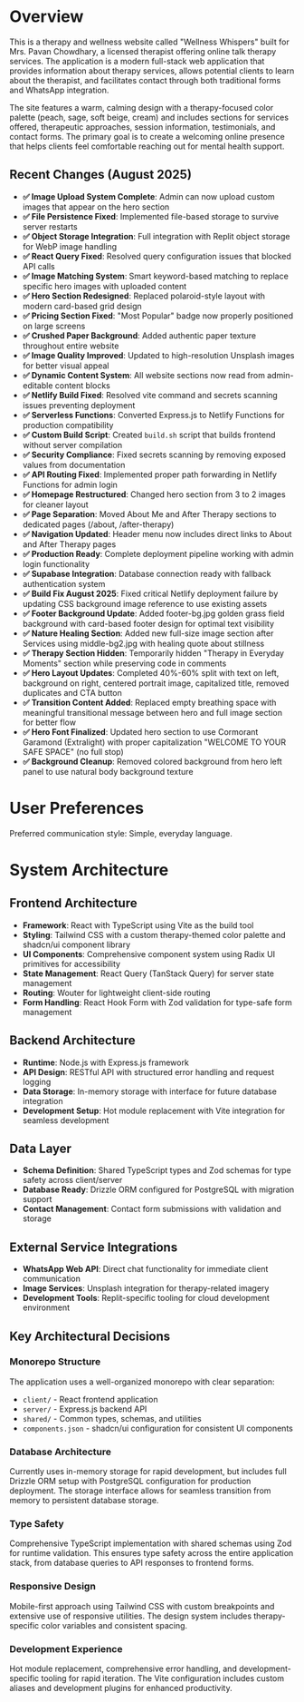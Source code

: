 # Overview

This is a therapy and wellness website called "Wellness Whispers" built for Mrs. Pavan Chowdhary, a licensed therapist offering online talk therapy services. The application is a modern full-stack web application that provides information about therapy services, allows potential clients to learn about the therapist, and facilitates contact through both traditional forms and WhatsApp integration.

The site features a warm, calming design with a therapy-focused color palette (peach, sage, soft beige, cream) and includes sections for services offered, therapeutic approaches, session information, testimonials, and contact forms. The primary goal is to create a welcoming online presence that helps clients feel comfortable reaching out for mental health support.

## Recent Changes (August 2025)
- **✅ Image Upload System Complete**: Admin can now upload custom images that appear on the hero section
- **✅ File Persistence Fixed**: Implemented file-based storage to survive server restarts
- **✅ Object Storage Integration**: Full integration with Replit object storage for WebP image handling
- **✅ React Query Fixed**: Resolved query configuration issues that blocked API calls
- **✅ Image Matching System**: Smart keyword-based matching to replace specific hero images with uploaded content
- **✅ Hero Section Redesigned**: Replaced polaroid-style layout with modern card-based grid design
- **✅ Pricing Section Fixed**: "Most Popular" badge now properly positioned on large screens
- **✅ Crushed Paper Background**: Added authentic paper texture throughout entire website
- **✅ Image Quality Improved**: Updated to high-resolution Unsplash images for better visual appeal
- **✅ Dynamic Content System**: All website sections now read from admin-editable content blocks
- **✅ Netlify Build Fixed**: Resolved vite command and secrets scanning issues preventing deployment
- **✅ Serverless Functions**: Converted Express.js to Netlify Functions for production compatibility  
- **✅ Custom Build Script**: Created `build.sh` script that builds frontend without server compilation
- **✅ Security Compliance**: Fixed secrets scanning by removing exposed values from documentation
- **✅ API Routing Fixed**: Implemented proper path forwarding in Netlify Functions for admin login
- **✅ Homepage Restructured**: Changed hero section from 3 to 2 images for cleaner layout
- **✅ Page Separation**: Moved About Me and After Therapy sections to dedicated pages (/about, /after-therapy)
- **✅ Navigation Updated**: Header menu now includes direct links to About and After Therapy pages
- **✅ Production Ready**: Complete deployment pipeline working with admin login functionality
- **✅ Supabase Integration**: Database connection ready with fallback authentication system
- **✅ Build Fix August 2025**: Fixed critical Netlify deployment failure by updating CSS background image reference to use existing assets
- **✅ Footer Background Update**: Added footer-bg.jpg golden grass field background with card-based footer design for optimal text visibility
- **✅ Nature Healing Section**: Added new full-size image section after Services using middle-bg2.jpg with healing quote about stillness
- **✅ Therapy Section Hidden**: Temporarily hidden "Therapy in Everyday Moments" section while preserving code in comments
- **✅ Hero Layout Updates**: Completed 40%-60% split with text on left, background on right, centered portrait image, capitalized title, removed duplicates and CTA button
- **✅ Transition Content Added**: Replaced empty breathing space with meaningful transitional message between hero and full image section for better flow
- **✅ Hero Font Finalized**: Updated hero section to use Cormorant Garamond (Extralight) with proper capitalization "WELCOME TO YOUR SAFE SPACE" (no full stop)
- **✅ Background Cleanup**: Removed colored background from hero left panel to use natural body background texture

# User Preferences

Preferred communication style: Simple, everyday language.

# System Architecture

## Frontend Architecture
- **Framework**: React with TypeScript using Vite as the build tool
- **Styling**: Tailwind CSS with a custom therapy-themed color palette and shadcn/ui component library
- **UI Components**: Comprehensive component system using Radix UI primitives for accessibility
- **State Management**: React Query (TanStack Query) for server state management
- **Routing**: Wouter for lightweight client-side routing
- **Form Handling**: React Hook Form with Zod validation for type-safe form management

## Backend Architecture
- **Runtime**: Node.js with Express.js framework
- **API Design**: RESTful API with structured error handling and request logging
- **Data Storage**: In-memory storage with interface for future database integration
- **Development Setup**: Hot module replacement with Vite integration for seamless development

## Data Layer
- **Schema Definition**: Shared TypeScript types and Zod schemas for type safety across client/server
- **Database Ready**: Drizzle ORM configured for PostgreSQL with migration support
- **Contact Management**: Contact form submissions with validation and storage

## External Service Integrations
- **WhatsApp Web API**: Direct chat functionality for immediate client communication
- **Image Services**: Unsplash integration for therapy-related imagery
- **Development Tools**: Replit-specific tooling for cloud development environment

## Key Architectural Decisions

### Monorepo Structure
The application uses a well-organized monorepo with clear separation:
- `client/` - React frontend application
- `server/` - Express.js backend API
- `shared/` - Common types, schemas, and utilities
- `components.json` - shadcn/ui configuration for consistent UI components

### Database Architecture
Currently uses in-memory storage for rapid development, but includes full Drizzle ORM setup with PostgreSQL configuration for production deployment. The storage interface allows for seamless transition from memory to persistent database storage.

### Type Safety
Comprehensive TypeScript implementation with shared schemas using Zod for runtime validation. This ensures type safety across the entire application stack, from database queries to API responses to frontend forms.

### Responsive Design
Mobile-first approach using Tailwind CSS with custom breakpoints and extensive use of responsive utilities. The design system includes therapy-specific color variables and consistent spacing.

### Development Experience
Hot module replacement, comprehensive error handling, and development-specific tooling for rapid iteration. The Vite configuration includes custom aliases and development plugins for enhanced productivity.